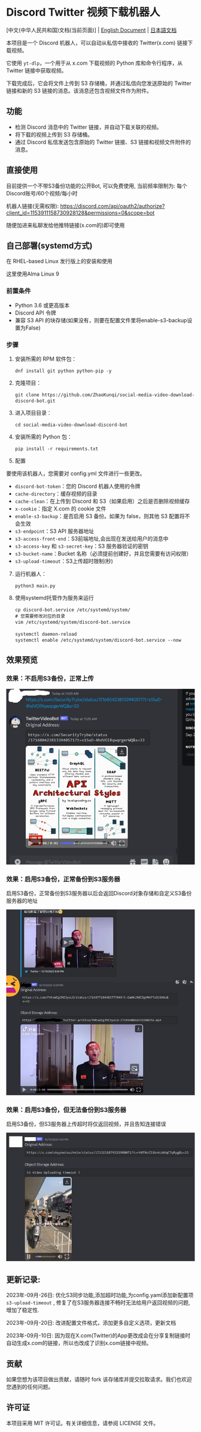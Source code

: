 # Discord Twitter 视频下载机器人

[中文(中华人民共和国)文档(当前页面)] | [English Document](README_EN.md) | [日本語文档](README_JP.md)

本项目是一个 Discord 机器人，可以自动从私信中接收的 Twitter(x.com) 链接下载视频。

它使用 `yt-dlp`，一个用于从 x.com 下载视频的 Python 库和命令行程序，从 Twitter 链接中获取视频。

下载完成后，它会将文件上传到 S3 存储桶，并通过私信向您发送原始的 Twitter 链接和新的 S3 链接的消息。该消息还包含视频文件作为附件。

## 功能

- 检测 Discord 消息中的 Twitter 链接，并自动下载关联的视频。
- 将下载的视频上传到 S3 存储桶。
- 通过 Discord 私信发送包含原始的 Twitter 链接、S3 链接和视频文件附件的消息。

## 直接使用

目前提供一个不带S3备份功能的公开Bot, 可以免费使用, 当前频率限制为: 每个Discord账号/60个视频/每小时

机器人链接(无需权限): https://discord.com/api/oauth2/authorize?client_id=1153911158730928128&permissions=0&scope=bot

随便加进来私聊发给他推特链接(x.com的)即可使用

## 自己部署(systemd方式)

在 RHEL-based Linux 发行版上的安装和使用

这里使用Alma Linux 9

### 前置条件

- Python 3.6 或更高版本
- Discord API 令牌
- 兼容 S3 API 的块存储(如果没有，则要在配置文件里将enable-s3-backup设置为False)

### 步骤

1. 安装所需的 RPM 软件包：
   ```
   dnf install git python python-pip -y
   ```

2. 克隆项目：
   ```
   git clone https://github.com/ZhaoKunqi/social-media-video-download-discord-bot.git
   ```

3. 进入项目目录：
   ```
   cd social-media-video-download-discord-bot
   ```

4. 安装所需的 Python 包：
   ```
   pip install -r requirements.txt
   ```
   
5. 配置

  要使用该机器人，您需要对 config.yml 文件进行一些更改。

- `discord-bot-token`：您的 Discord 机器人使用的令牌
- `cache-directory`：缓存视频的目录
- `cache-clean`：在上传到 Discord 和 S3（如果启用）之后是否删除视频缓存
- `x-cookie`：指定 X.com 的 cookie 文件
- `enable-s3-backup`：是否启用 S3 备份。如果为 false，则其他 S3 配置将不会生效
- `s3-endpoint`：S3 API 服务器地址
- `s3-access-front-end`：S3前端地址,会出现在发送给用户的消息中
- `s3-access-key` 和 `s3-secret-key`：S3 服务器验证的密钥
- `s3-bucket-name`：Bucket 名称（必须提前创建好，并且您需要有访问权限）
- `s3-upload-timeout`：S3上传超时限制(秒)

7. 运行机器人：
   ```
   python3 main.py
   ```

8. 使用systemd托管作为服务来运行

   ```
   cp discord-bot.service /etc/systemd/system/
   # 您需要修改对应的目录
   vim /etc/systemd/system/discord-bot.service

   systemctl daemon-reload
   systemctl enable /etc/systemd/system/discord-bot.service --now
   ```

## 效果预览

### 效果：不启用S3备份，正常上传

![example02.jpg](example04.jpg)

### 效果：启用S3备份，正常备份到S3服务器

启用S3备份，正常备份到S3服务器以后会返回Discord对象存储和自定义S3备份服务器的地址

![example02.jpg](example02.jpg)

### 效果：启用S3备份，但无法备份到S3服务器

启用S3备份，但S3服务器上传超时将仅返回视频，并且告知连接错误

![example03.jpg](example03.jpg)

## 更新记录:

2023年-09月-26日: 优化S3同步功能,添加超时功能,为config.yaml添加新配置项`s3-upload-timeout` , 修复了在S3服务器连接不畅时无法给用户返回视频的问题, 增加了稳定性.

2023年-09月-20日: 改进配置文件格式，添加更多自定义选项，更新文档

2023年-09月-10日: 因为现在X.com(Twitter)的App更改成会在分享复制链接时自动生成x.com的链接，所以也改成了识别x.com链接中视频。

## 贡献

如果您想为该项目做出贡献，请随时 fork 该存储库并提交拉取请求。我们也欢迎您遇到的任何问题。

## 许可证

本项目采用 MIT 许可证。有关详细信息，请参阅 LICENSE 文件。
